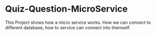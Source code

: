 # Quiz-Question-MicroService
This Project shows how a micro service works. How we can connect to different database, how to service can connect into themself.
